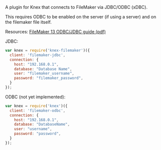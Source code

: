 A plugin for Knex that connects to FileMaker via JDBC/ODBC (xDBC).

This requires ODBC to be enabled on the server (if using a server) and on the filemaker file itself.

Resources:
[FileMaker 13 ODBC/JDBC guide (pdf)](https://fmhelp.filemaker.com/docs/13/en/fm13_odbc_jdbc_guide.pdf)

JDBC:
```js
var knex = require('knex-filemaker')({
  client: 'filemaker-jdbc',
  connection: {
    host: "192.168.0.1",
    database: "Database Name",
    user: "filemaker_username",
    password: "filemaker_password",
  }
});
```

ODBC (not yet implemented):
```js
var knex = require('knex')({
  client: 'filemaker-odbc',
  connection: {
    host: "192.168.0.1",
    database: "DatabaseName",
    user: "username",
    password: "password",
  }
});
```
